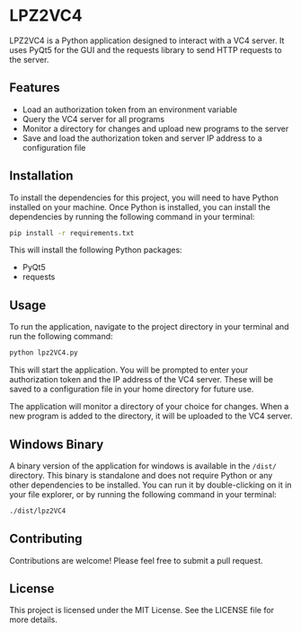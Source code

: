 # LPZ2VC4

LPZ2VC4 is a Python application designed to interact with a VC4 server. It uses PyQt5 for the GUI and the requests library to send HTTP requests to the server.

## Features

- Load an authorization token from an environment variable
- Query the VC4 server for all programs
- Monitor a directory for changes and upload new programs to the server
- Save and load the authorization token and server IP address to a configuration file

## Installation

To install the dependencies for this project, you will need to have Python installed on your machine. Once Python is installed, you can install the dependencies by running the following command in your terminal:

```bash
pip install -r requirements.txt
```

This will install the following Python packages:

- PyQt5
- requests

## Usage

To run the application, navigate to the project directory in your terminal and run the following command:

```bash
python lpz2VC4.py
```

This will start the application. You will be prompted to enter your authorization token and the IP address of the VC4 server. These will be saved to a configuration file in your home directory for future use.

The application will monitor a directory of your choice for changes. When a new program is added to the directory, it will be uploaded to the VC4 server.

## Windows Binary

A binary version of the application for windows is available in the `/dist/` directory. This binary is standalone and does not require Python or any other dependencies to be installed. You can run it by double-clicking on it in your file explorer, or by running the following command in your terminal:

```bash
./dist/lpz2VC4
```

## Contributing

Contributions are welcome! Please feel free to submit a pull request.

## License

This project is licensed under the MIT License. See the LICENSE file for more details.